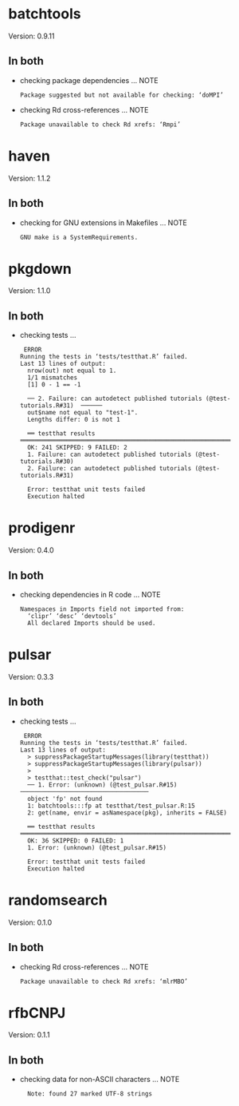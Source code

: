 # batchtools

Version: 0.9.11

## In both

*   checking package dependencies ... NOTE
    ```
    Package suggested but not available for checking: ‘doMPI’
    ```

*   checking Rd cross-references ... NOTE
    ```
    Package unavailable to check Rd xrefs: ‘Rmpi’
    ```

# haven

Version: 1.1.2

## In both

*   checking for GNU extensions in Makefiles ... NOTE
    ```
    GNU make is a SystemRequirements.
    ```

# pkgdown

Version: 1.1.0

## In both

*   checking tests ...
    ```
     ERROR
    Running the tests in ‘tests/testthat.R’ failed.
    Last 13 lines of output:
      nrow(out) not equal to 1.
      1/1 mismatches
      [1] 0 - 1 == -1
      
      ── 2. Failure: can autodetect published tutorials (@test-tutorials.R#31)  ──────
      out$name not equal to "test-1".
      Lengths differ: 0 is not 1
      
      ══ testthat results  ═══════════════════════════════════════════════════════════
      OK: 241 SKIPPED: 9 FAILED: 2
      1. Failure: can autodetect published tutorials (@test-tutorials.R#30) 
      2. Failure: can autodetect published tutorials (@test-tutorials.R#31) 
      
      Error: testthat unit tests failed
      Execution halted
    ```

# prodigenr

Version: 0.4.0

## In both

*   checking dependencies in R code ... NOTE
    ```
    Namespaces in Imports field not imported from:
      ‘clipr’ ‘desc’ ‘devtools’
      All declared Imports should be used.
    ```

# pulsar

Version: 0.3.3

## In both

*   checking tests ...
    ```
     ERROR
    Running the tests in ‘tests/testthat.R’ failed.
    Last 13 lines of output:
      > suppressPackageStartupMessages(library(testthat))
      > suppressPackageStartupMessages(library(pulsar))
      > 
      > testthat::test_check("pulsar")
      ── 1. Error: (unknown) (@test_pulsar.R#15)  ────────────────────────────────────
      object 'fp' not found
      1: batchtools:::fp at testthat/test_pulsar.R:15
      2: get(name, envir = asNamespace(pkg), inherits = FALSE)
      
      ══ testthat results  ═══════════════════════════════════════════════════════════
      OK: 36 SKIPPED: 0 FAILED: 1
      1. Error: (unknown) (@test_pulsar.R#15) 
      
      Error: testthat unit tests failed
      Execution halted
    ```

# randomsearch

Version: 0.1.0

## In both

*   checking Rd cross-references ... NOTE
    ```
    Package unavailable to check Rd xrefs: ‘mlrMBO’
    ```

# rfbCNPJ

Version: 0.1.1

## In both

*   checking data for non-ASCII characters ... NOTE
    ```
      Note: found 27 marked UTF-8 strings
    ```

